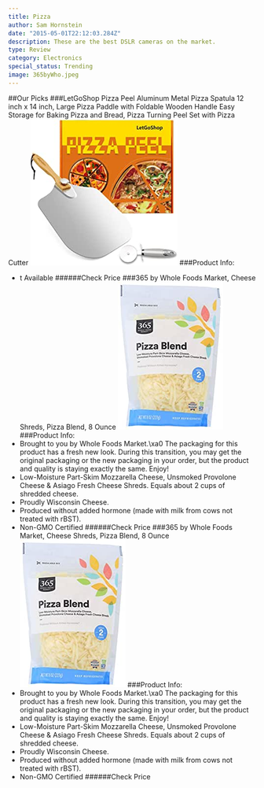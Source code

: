 ```yaml
---
title: Pizza
author: Sam Hornstein
date: "2015-05-01T22:12:03.284Z"
description: These are the best DSLR cameras on the market.
type: Review
category: Electronics
special_status: Trending
image: 365byWho.jpeg
---
```

##Our Picks
###LetGoShop Pizza Peel Aluminum Metal Pizza Spatula 12 inch x 14 inch, Large Pizza Paddle with Foldable Wooden Handle Easy Storage for Baking Pizza and Bread, Pizza Turning Peel Set with Pizza Cutter
![LetGoShop Pizza Peel Aluminum Metal Pizza Spatula 12 inch x 14 inch, Large Pizza Paddle with Foldable Wooden Handle Easy Storage for Baking Pizza and Bread, Pizza Turning Peel Set with Pizza Cutter](./LetGoShop.jpeg)
###Product Info:
- t Available
######Check Price
###365 by Whole Foods Market, Cheese Shreds, Pizza Blend, 8 Ounce
![365 by Whole Foods Market, Cheese Shreds, Pizza Blend, 8 Ounce](./365byWho.jpeg)
###Product Info:
- Brought to you by Whole Foods Market.\xa0 The packaging for this product has a fresh new look. During this transition, you may get the original packaging or the new packaging in your order, but the product and quality is staying exactly the same. Enjoy!
- Low-Moisture Part-Skim Mozzarella Cheese, Unsmoked Provolone Cheese & Asiago Fresh Cheese Shreds. Equals about 2 cups of shredded cheese.
- Proudly Wisconsin Cheese.
- Produced without added hormone (made with milk from cows not treated with rBST).
- Non-GMO Certified
######Check Price
###365 by Whole Foods Market, Cheese Shreds, Pizza Blend, 8 Ounce
![365 by Whole Foods Market, Cheese Shreds, Pizza Blend, 8 Ounce](./365byWho.jpeg)
###Product Info:
- Brought to you by Whole Foods Market.\xa0 The packaging for this product has a fresh new look. During this transition, you may get the original packaging or the new packaging in your order, but the product and quality is staying exactly the same. Enjoy!
- Low-Moisture Part-Skim Mozzarella Cheese, Unsmoked Provolone Cheese & Asiago Fresh Cheese Shreds. Equals about 2 cups of shredded cheese.
- Proudly Wisconsin Cheese.
- Produced without added hormone (made with milk from cows not treated with rBST).
- Non-GMO Certified
######Check Price
